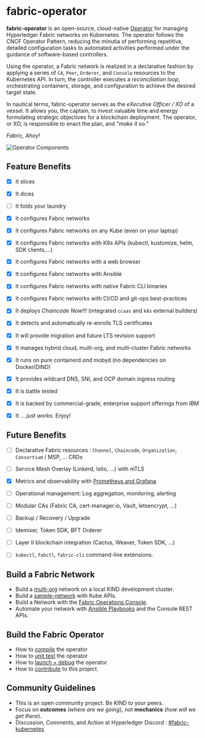 # fabric-operator

**fabric-operator** is an open-source, cloud-native [Operator](https://kubernetes.io/docs/concepts/extend-kubernetes/operator/)
for managing Hyperledger Fabric networks on Kubernetes. The operator follows the CNCF Operator Pattern,
reducing the minutia of performing repetitive, detailed configuration tasks to automated activities performed under
the guidance of software-based controllers.

Using the operator, a Fabric network is realized in a declarative fashion by applying a series of `CA`, `Peer`, 
`Orderer`, and `Console` resources to the Kubernetes API.  In turn, the controller executes a _reconciliation loop_, 
orchestrating containers, storage, and configuration to achieve the desired target state.

In nautical terms, fabric-operator serves as the _eXecutive Officer / XO_ of a vessel.  It
allows you, the captain, to invest valuable time and energy formulating strategic objectives for a blockchain 
deployment.  The operator, or XO, is responsible to enact the plan, and _"make it so."_ 

_Fabric, Ahoy!_

![Operator Components](docs/images/fabric-operator-components.png)


## Feature Benefits 

- [x] It slices 
- [x] It dices
- [ ] It folds your laundry
- [x] It configures Fabric networks
- [x] It configures Fabric networks on any Kube (even on your laptop)
- [x] It configures Fabric networks with K8s APIs (kubectl, kustomize, helm, SDK clients,...)
- [x] It configures Fabric networks with a web browser
- [x] It configures Fabric networks with Ansible
- [x] It configures Fabric networks with native Fabric CLI binaries
- [x] It configures Fabric networks with CI/CD and git-ops best-practices
- [x] It deploys _Chaincode Now!!!_  (integrated `ccaas` and `k8s` external builders) 
- [x] It detects and automatically re-enrolls TLS certificates 
- [x] It will provide migration and future LTS revision support
- [x] It manages hybrid cloud, multi-org, and multi-cluster Fabric networks
- [x] It runs on pure containerd _and_ mobyd (no dependencies on Docker/DIND)
- [x] It provides wildcard DNS, SNI, and OCP domain ingress routing
- [x] It is battle tested
- [x] It is backed by commercial-grade, enterprise support offerings from IBM
- [x] It ... _just works_.  Enjoy!


## Future Benefits

- [ ] Declarative Fabric resources : `Channel`, `Chaincode`, `Organization`, `Consortium` / MSP, ... CRDs 
- [ ] Service Mesh Overlay (Linkerd, Istio, ...) with mTLS
- [x] Metrics and observability with [Prometheus and Grafana](./docs/prometheus.md)
- [ ] Operational management: Log aggregation, monitoring, alerting
- [ ] Modular CAs (Fabric CA, cert-manager.io, Vault, letsencrypt, ...)
- [ ] Backup / Recovery / Upgrade 
- [ ] Idemixer, Token SDK, BFT Orderer
- [ ] Layer II blockchain integration (Cactus, Weaver, Token SDK, ...)
- [ ] `kubectl`, `fabctl`, `fabric-cli` command-line extensions.


## Build a Fabric Network

- Build a [multi-org](sample-network-multi-org) network on a local KIND development cluster. 
- Build a [sample-network](sample-network) with Kube APIs.
- Build a Network with the [Fabric Operations Console](https://github.com/hyperledger-labs/fabric-operations-console).
- Automate your network with [Ansible Playbooks](https://github.com/hyperledger-labs/fabric-ansible-collection) and the Console REST APIs.


## Build the Fabric Operator

- How to [compile](docs/DEVELOPING.md#build-the-operator) the operator
- How to [unit test](docs/DEVELOPING.md#unit-tests) the operator
- How to [launch + debug](docs/DEVELOPING.md#debug-the-operator) the operator
- How to [contribute](docs/CONTRIBUTING.md) to this project.


## Community Guidelines 

- This is an open community project.  Be KIND to your peers.
- Focus on **outcomes** (_where are we going_), not **mechanics** (_how will we get there_).
- Discussion, Comments, and Action at Hyperledger Discord : [#fabric-kubernetes](https://discord.gg/hyperledger)

